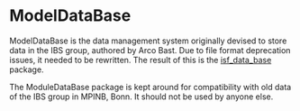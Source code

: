 # ModelDataBase

ModelDataBase is the data management system originally devised to store data in the IBS group, authored by Arco Bast. Due to file format deprecation issues, it needed to be rewritten. The result of this is the [isf_data_base](../__init__.py) package.

The ModuleDataBase package is kept around for compatibility with old data of the IBS group in MPINB, Bonn. It should not be used by anyone else.